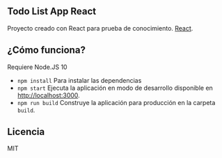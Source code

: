 
## Todo List App React
Proyecto creado con React para prueba de conocimiento. [React](https://es.reactjs.org/).

## ¿Cómo funciona?

Requiere Node.JS 10

* `npm install` Para instalar las dependencias
* `npm start` Ejecuta la aplicación en modo de desarrollo disponible en [http://localhost:3000](http://localhost:3000).
* `npm run build` Construye la aplicación para producción en la carpeta `build`.

## Licencia

MIT